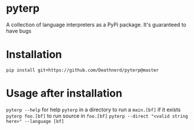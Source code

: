 # pyterp
A collection of language interpreters as a PyPi package. It's guaranteed to have bugs

# Installation 
`pip install git+https://github.com/Deathnerd/pyterp@master`

# Usage after installation
`pyterp --help` for help
`pyterp` in a directory to run a `main.[bf]` if it exists
`pyterp foo.[bf]` to run source in `foo.[bf]`
`pyterp --direct "<valid string here>" --language [bf]`
